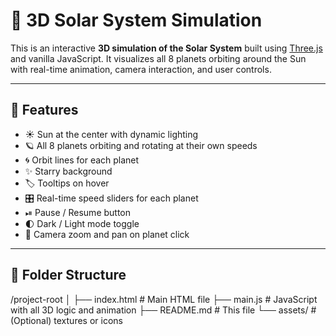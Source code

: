 # 🌌 3D Solar System Simulation

This is an interactive **3D simulation of the Solar System** built using [Three.js](https://threejs.org/) and vanilla JavaScript. It visualizes all 8 planets orbiting around the Sun with real-time animation, camera interaction, and user controls.

---

## 🚀 Features

- ☀️ Sun at the center with dynamic lighting
- 🪐 All 8 planets orbiting and rotating at their own speeds
- 🌀 Orbit lines for each planet
- ✨ Starry background
- 🏷 Tooltips on hover
- 🎛 Real-time speed sliders for each planet
- ⏯ Pause / Resume button
- 🌓 Dark / Light mode toggle
- 🎥 Camera zoom and pan on planet click

---

## 📂 Folder Structure

/project-root
│
├── index.html # Main HTML file
├── main.js # JavaScript with all 3D logic and animation
├── README.md # This file
└── assets/ # (Optional) textures or icons
